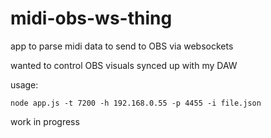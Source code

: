 # midi-obs-ws-thing

app to parse midi data to send to OBS via websockets

wanted to control OBS visuals synced up with my DAW

usage:

`node app.js -t 7200 -h 192.168.0.55 -p 4455 -i file.json`

work in progress

